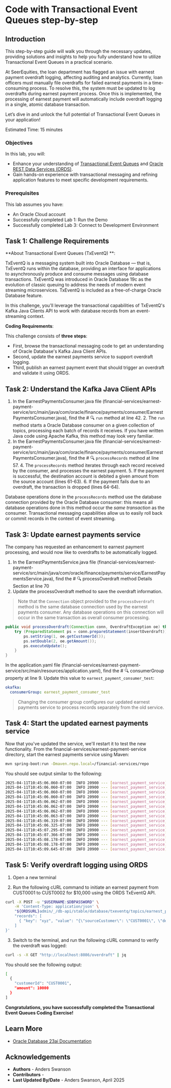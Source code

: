 # Code with Transactional Event Queues step-by-step

## Introduction

This step-by-step guide will walk you through the necessary updates, providing solutions and insights to help you fully understand how to utilize Transactional Event Queues in a practical scenario. 

At SeerEquities, the loan department has flagged an issue with earnest payment overdraft logging, affecting auditing and analytics. Currently, loan officers must manually file overdrafts for failed earnest payments in a time-consuming process. To resolve this, the system must be updated to log overdrafts during earnest payment process. Once this is implemented, the processing of earnest payment will automatically include overdraft logging in a single, atomic database transaction.

Let’s dive in and unlock the full potential of Transactional Event Queues in your application!

Estimated Time: 15 minutes

### Objectives

In this lab, you will:

* Enhance your understanding of [Transactional Event Queues](https://docs.oracle.com/en/database/oracle/oracle-database/23/adque/aq-introduction.html) and [Oracle REST Data Services (ORDS)](https://www.oracle.com/database/technologies/appdev/rest.html).
* Gain hands-on experience with transactional messaging and refining application features to meet specific development requirements.

### Prerequisites

This lab assumes you have:
* An Oracle Cloud account
* Successfully completed Lab 1: Run the Demo
* Successfully completed Lab 3: Connect to Development Environment


## Task 1: Challenge Requirements

**About Transactional Event Queues (TxEventQ) **:

TxEventQ is a messaging system built into Oracle Database — that is, TxEventQ runs within the database, providing an interface for applications to asynchronously produce and consume messages using database transactions. TxEventQ was introduced in Oracle Database 19c as the evolution of classic queuing to address the needs of modern event streaming microservices. TxEventQ is included as a free-of-charge Oracle Database feature.

In this challenge, you'll leverage the transactional capabilities of TxEventQ's Kafka Java Clients API to work with database records from an event-streaming context.

**Coding Requirements**:

This challenge consists of **three steps**:

* First, browse the transactional messaging code to get an understanding of Oracle Database's Kafka Java Client APIs.
* Second, update the earnest payments service to support overdraft logging.
* Third, publish an earnest payment event that should trigger an overdraft and validate it using ORDS.

## Task 2: Understand the Kafka Java Client APIs

1. In the EarnestPaymentsConsumer.java file (financial-services/earnest-payment-service/src/main/java/com/oracle/finance/payments/consumer/EarnestPaymentsConsumer.java), find the # 🔍 `run` method at line 42.
   2. The `run` method starts a Oracle Database consumer on a given collection of topics, processing each batch of records it receives. If you have written Java code using Apache Kafka, this method may look very familiar.
3. In the EarnestPaymentsConsumer.java file (financial-services/earnest-payment-service/src/main/java/com/oracle/finance/payments/consumer/EarnestPaymentsConsumer.java), find the # 🔍 `processRecords` method at line 57.
   4. The `processRecords` method iterates through each record received by the consumer, and processes the earnest payment.
   5. If the payment is successful, the destination account is debited a given amount from the source account (lines 61-63).
   6. If the payment fails due to an overdraft, the transaction is dropped (lines 64-64).

Database operations done in the `processRecords` method use the database connection provided by the Oracle Database consumer: this means all database operations done in this method occur the _same transaction_ as the consumer. Transactional messaging capabilities allow us to easily roll back or commit records in the context of event streaming.

## Task 3: Update earnest payments service

The company has requested an enhancement to earnest payment processing, and would now like to overdrafts to be automatically logged.

1. In the EarnestPaymentsService.java file (financial-services/earnest-payment-service/src/main/java/com/oracle/finance/payments/service/EarnestPaymentsService.java), find the # 🔍 processOverdraft method Details Section at line 70
2. Update the processOverdraft method to save the overdraft information.

> Note that the `Connection` object provided to the `processOverdraft` method is the same database connection used by the earnest payments consumer. Any database operations on this connection will occur in the same transaction as overall consumer processing.

```java
public void processOverdraft(Connection conn, OverdraftException oe) throws SQLException {
    try (PreparedStatement ps = conn.prepareStatement(insertOverdraft)) {
        ps.setString(1, oe.getCustomerId());
        ps.setDouble(2, oe.getAmount());
        ps.executeUpdate();
    }
}
```

In the application.yaml file (financial-services/earnest-payment-service/src/main/resources/application.yaml), find the # 🔍 consumerGroup property at line 9. Update this value to `earnest_payment_consumer_test`:

```yaml
okafka:
  consumerGroup: earnest_payment_consumer_test
```

> Changing the consumer group configures our updated earnest payments service to process records separately from the old service.

## Task 4: Start the updated earnest payments service

Now that you've updated the service, we'll restart it to test the new functionality. From the financial-services/earnest-payment-service directory, start the earnest payments service using Maven:

```bash
mvn spring-boot:run -Dmaven.repo.local=/financial-services/repo
```

You should see output similar to the following:

```bash
2025-04-11T10:45:06.060-07:00  INFO 20900 --- [earnest_payment_service] [           main] o.o.o.clients.consumer.ConsumerConfig    : These configurations '[max.poll.records]' were supplied but are not used yet.
2025-04-11T10:45:06.060-07:00  INFO 20900 --- [earnest_payment_service] [           main] o.a.kafka.common.utils.AppInfoParser     : Kafka version: 3.7.1
2025-04-11T10:45:06.060-07:00  INFO 20900 --- [earnest_payment_service] [           main] o.a.kafka.common.utils.AppInfoParser     : Kafka commitId: e2494e6ffb89f828
2025-04-11T10:45:06.060-07:00  INFO 20900 --- [earnest_payment_service] [           main] o.a.kafka.common.utils.AppInfoParser     : Kafka startTimeMs: 1744393506060
2025-04-11T10:45:06.062-07:00  INFO 20900 --- [earnest_payment_service] [         task-1] o.oracle.okafka.clients.NetworkClient    : [Consumer clientId=consumer-earnest_payments-1, groupId=earnest_payments] Available Nodes 1
2025-04-11T10:45:06.062-07:00  INFO 20900 --- [earnest_payment_service] [         task-1] o.oracle.okafka.clients.NetworkClient    : [Consumer clientId=consumer-earnest_payments-1, groupId=earnest_payments] All Known nodes are disconnected. Try one time to connect.
2025-04-11T10:45:06.062-07:00  INFO 20900 --- [earnest_payment_service] [         task-1] o.oracle.okafka.clients.NetworkClient    : [Consumer clientId=consumer-earnest_payments-1, groupId=earnest_payments] Initiating connection to node 0:<ORACLE DATABASE URL>::
2025-04-11T10:45:06.063-07:00  INFO 20900 --- [earnest_payment_service] [         task-1] o.o.o.c.c.internals.AQKafkaConsumer      : [Consumer clientId=consumer-earnest_payments-1, groupId=earnest_payments] Connecting to Oracle Database : jdbc:oracle:thin:@mydb_tp
2025-04-11T10:45:06.319-07:00  INFO 20900 --- [earnest_payment_service] [           main] o.s.b.w.embedded.tomcat.TomcatWebServer  : Tomcat started on port 8081 (http) with context path '/'
2025-04-11T10:45:06.325-07:00  INFO 20900 --- [earnest_payment_service] [           main] c.oracle.finance.payments.Application    : Started Application in 4.764 seconds (process running for 5.09)
2025-04-11T10:45:07.295-07:00  INFO 20900 --- [earnest_payment_service] [         task-1] o.o.o.c.c.internals.AQKafkaConsumer      : [Consumer clientId=consumer-earnest_payments-1, groupId=earnest_payments] Database Consumer Session Info: 15301,42442. Process Id 307858 Instance Name e2o1pod7
2025-04-11T10:45:07.366-07:00  INFO 20900 --- [earnest_payment_service] [         task-1] o.oracle.okafka.clients.NetworkClient    : [Consumer clientId=consumer-earnest_payments-1, groupId=earnest_payments] Reconnect successful to node 7:<ORACLE DATABASE URL>:ADMIN
2025-04-11T10:45:08.178-07:00  INFO 20900 --- [earnest_payment_service] [         task-1] org.oracle.okafka.clients.Metadata       : Cluster ID: e2o1pod
2025-04-11T10:45:08.178-07:00  INFO 20900 --- [earnest_payment_service] [         task-1] o.oracle.okafka.clients.NetworkClient    : [Consumer clientId=consumer-earnest_payments-1, groupId=earnest_payments] Available Nodes 1
2025-04-11T10:45:09.645-07:00  INFO 20900 --- [earnest_payment_service] [         task-1] o.oracle.okafka.clients.NetworkClient    : [Consumer clientId=consumer-earnest_payments-1, groupId=earnest_payments] Available Nodes 1
```

## Task 5: Verify overdraft logging using ORDS

1. Open a new terminal

2. Run the following cURL command to initiate an earnest payment from CUST0001 to CUST0002 for $10,000 using the ORDS TxEventQ API.
```bash
curl -X POST -u "$USERNAME:$DBPASSWORD" \
    -H 'Content-Type: application/json' \
    "${ORDSURL}admin/_/db-api/stable/database/txeventq/topics/earnest_payment" -d '{
    "records": [
      { "key": "xyz", "value": "{\"sourceCustomer\": \"CUST0001\", \"destinationCustomer\": \"CUST0002\", \"amount\": 10000 }" }
    ]
}'
```

3. Switch to the terminal, and run the following cURL command to verify the overdraft was logged:

```bash
curl -s -X GET "http://localhost:8086/overdraft" | jq
```

You should see the following output:

```bash
[
  {
    "customerId": "CUST0001",
    "amount": 10000
  }
]
```

**Congratulations, you have successfully completed the Transactional Event Queues Coding Exercise!**

## Learn More

* [Oracle Database 23ai Documentation](https://docs.oracle.com/en/database/oracle/oracle-database/23/)

## Acknowledgements
* **Authors** - Anders Swanson
* **Contributors** -
* **Last Updated By/Date** - Anders Swanson, April 2025

